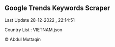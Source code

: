 

## Google Trends Keywords Scraper 
 
Last Update 28-12-2022 , 22:14:51

Country List :
VIETNAM.json



© Abdul Muttaqin 
